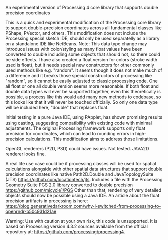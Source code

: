 An experimental version of Processing 4 core library that supports double precision coordinates

This is a quick and experimental modification of the Processing core library to support double-precision coordinates across all fundamental classes like PShape, PVector, and others.
This modification does not include the Processing special sketch IDE, should only be used separatelly as a library on a standalone IDE like NetBeans.
Note: This data type change may introduce issues with color/styling as many float values have been converted to double including some objects that should not, so there could be side effects. I have also created a float version for colors (stroke width used is float), but it needs special new constructors for other commonly used methods like e.g. "random". It seems though it does not make much of a difference and it breaks those special constructors of processing like "random", so it cannot be easily adjusted to classic processing code. One all float or one all double version seems more reasonable.
If both float and double data types will ever be supported together, even this theoretically is possible, a process like this would add many new methods to codebase, so this looks like that it will never be touched officially.
So only one data type will be included here, "double" that replaces float.

Initial testing in a pure Java IDE, using PApplet, has shown promising results using casting, suggesting compatibility with existing code with minimal adjustments.
The original Processing framework supports only float precision for coordinates, which can lead to rounding errors in high-precision calculations. This modification aims to address those limitations.

OpenGL renderers (P2D, P3D) could have issues. Not tested. JAVA2D renderer looks fine.

A real life use case could be if processing classes will be used for spatial calculations alongside with other spatial data structures that support double precision coordinates like native Path2D.Double and JavaTopologySuite (JTS) https://github.com/locationtech/jts. Includes a file with the Processing Geometry Suite PGS 2.0 library converted to double precision https://github.com/micycle1/PGS
Other than that, rendering of very detailed objects should now be possible using a Java IDE.
An article about the float precision artifacts in processing is here: https://blog.generativedarkroom.com/why-i-switched-from-processing-to-openrndr-b50c931d21ae

Warning: Use with caution at your own risk, this code is unsupported. It is based on Processing version 4.3.2 sources available from the official repository at: https://github.com/processing/processing4.
